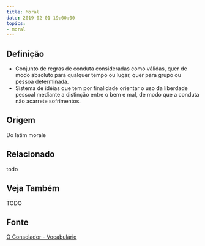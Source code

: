 ```yaml
---
title: Moral
date: 2019-02-01 19:00:00
topics:
- moral
---
```


## Definição
* Conjunto de regras de conduta consideradas como válidas, quer de modo absoluto
  para qualquer tempo ou lugar, quer para grupo ou pessoa determinada.   
* Sistema de idéias que tem por finalidade orientar o uso da liberdade pessoal
  mediante a distinção entre o bem e mal, de modo que a conduta não acarrete
  sofrimentos.

## Origem
Do latim morale

## Relacionado
todo

## Veja Também
TODO

## Fonte
[O Consolador - Vocabulário](http://www.oconsolador.com.br/linkfixo/vocabulario/principal.html)
